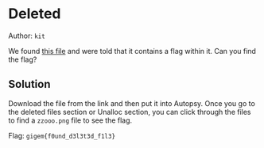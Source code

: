 # Deleted

Author: `kit`

We found [this file](https://tamuctf.com/5d6b407ee061e8696136d4dfd25f24b0/static/deleted.zip) and were told that it contains a flag within it. Can you find the flag?

## Solution

Download the file from the link and then put it into Autopsy. Once you go to the deleted files section or Unalloc section, you can click through the files to find a `zzooo.png` file to see the flag.

Flag: `gigem{f0und_d3l3t3d_f1l3}`
